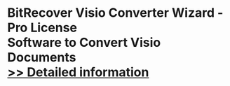 # BitRecover Visio Converter Wizard - Pro License<br />Software to Convert Visio Documents<br />[>> Detailed information](https://secure.shareit.com/shareit/product.html?productid=300849036&affiliateid=200057808)